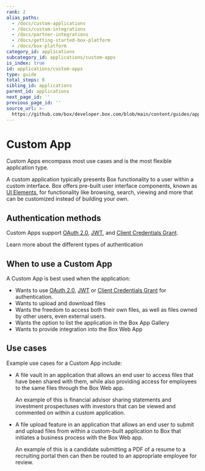 ```yaml
---
rank: 2
alias_paths:
  - /docs/custom-applications
  - /docs/custom-integrations
  - /docs/partner-integrations
  - /docs/getting-started-box-platform
  - /docs/box-platform
category_id: applications
subcategory_id: applications/custom-apps
is_index: true
id: applications/custom-apps
type: guide
total_steps: 0
sibling_id: applications
parent_id: applications
next_page_id: ''
previous_page_id: ''
source_url: >-
  https://github.com/box/developer.box.com/blob/main/content/guides/applications/custom-apps/index.md
---
```

# Custom App

Custom Apps encompass most use cases and is the most flexible application type.

A custom application typically presents Box functionality to a user within a
custom interface. Box offers pre-built user interface components, known as
[UI Elements][uie], for functionality like browsing, search, viewing and more
that can be customized instead of building your own.

## Authentication methods

Custom Apps support [OAuth 2.0][oauth2], [JWT][jwt], and
[Client Credentials Grant][cc].

<CTA to='g://authentication/select'>

Learn more about the different types of authentication

</CTA>

## When to use a Custom App

A Custom App is best used when the application:

- Wants to use [OAuth 2.0][oauth2], [JWT][jwt] or 
 [Client Credentials Grant][cc] for authentication.
- Wants to upload and download files
- Wants the freedom to access both their own files, as well as files owned by
  other users, even external users.
- Wants the option to list the application in the Box App Gallery
- Wants to provide integration into the Box Web App

## Use cases

Example use cases for a Custom App include:

- A file vault in an application that allows an end user to access files that
  have been shared with them, while also providing access for employees to the
  same files through the Box Web app.

  An example of this is financial advisor sharing statements and investment
  prospectuses with investors that can be viewed and commented on within a 
  custom application.

- A file upload feature in an application that allows an end user to submit and
  upload files from within a custom-built application to Box that initiates
  a business process with the Box Web app.

  An example of this is a candidate submitting a PDF of a resume to a
  recruiting portal then can then be routed to an appropriate employee for
  review.

[oauth2]: g://authentication/oauth2
[jwt]: g://authentication/jwt
[cc]: g://authentication/client-credentials/
[uie]: g://embed/ui-elements/